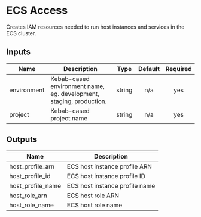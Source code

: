 # ECS Access

Creates IAM resources needed to run host instances and services in the ECS cluster.

## Inputs

| Name        | Description                                                         |  Type  | Default | Required |
| ----------- | ------------------------------------------------------------------- | :----: | :-----: | :------: |
| environment | Kebab-cased environment name, eg. development, staging, production. | string |   n/a   |   yes    |
| project     | Kebab-cased project name                                            | string |   n/a   |   yes    |

## Outputs

| Name                | Description                    |
| ------------------- | ------------------------------ |
| host\_profile\_arn  | ECS host instance profile ARN  |
| host\_profile\_id   | ECS host instance profile ID   |
| host\_profile\_name | ECS host instance profile name |
| host\_role\_arn     | ECS host role ARN              |
| host\_role\_name    | ECS host role name             |


